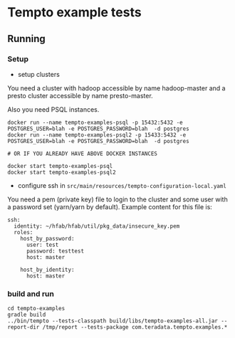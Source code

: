 # Tempto example tests

## Running

### Setup 

 * setup clusters

You need a cluster with hadoop accessible by name hadoop-master and a presto cluster accessible by name presto-master.

Also you need PSQL instances.
```
docker run --name tempto-examples-psql -p 15432:5432 -e POSTGRES_USER=blah -e POSTGRES_PASSWORD=blah  -d postgres
docker run --name tempto-examples-psql2 -p 15433:5432 -e POSTGRES_USER=blah -e POSTGRES_PASSWORD=blah  -d postgres

# OR IF YOU ALREADY HAVE ABOVE DOCKER INSTANCES

docker start tempto-examples-psql
docker start tempto-examples-psql2
```

 * configure ssh in ```src/main/resources/tempto-configuration-local.yaml```

You need a pem (private key) file to login to the cluster and some user with a password set (yarn/yarn by default).
Example content for this file is:
```
ssh:
  identity: ~/hfab/hfab/util/pkg_data/insecure_key.pem
  roles:
    host_by_password:
      user: test
      password: testtest
      host: master

    host_by_identity:
      host: master
```

### build and run

```
cd tempto-examples
gradle build
../bin/tempto --tests-classpath build/libs/tempto-examples-all.jar --report-dir /tmp/report --tests-package com.teradata.tempto.examples.*
```

